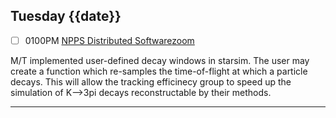 ## Tuesday {{date}}

- [ ] 0100PM [NPPS Distributed Software](https://docs.google.com/document/d/1L8DAzhCwpVoRM_WptpZFKqJev4-odk4xDl5rDK6JMYs/edit#heading=h.d6jxgv7ina59)[zoom](https://bnl.zoomgov.com/j/16157150845?pwd=NXNqTi9ZWEFBKzYwRXQ5U3NXU1dBZz09)

M/T implemented user-defined decay windows in starsim.  The user may create a function which re-samples the time-of-flight at which a particle decays.  This will allow the tracking efficinecy group to speed up the simulation of K-->3pi decays reconstructable by their methods.

---

